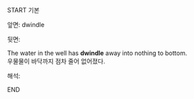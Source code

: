START
기본

앞면:
dwindle


뒷면:
<div>The water in the well has <strong>dwindle</strong> away into nothing to bottom. </div><div><div>우물물이 바닥까지 점차 줄어 없어졌다.</div></div>


해석:

END